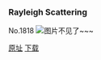 ### Rayleigh Scattering
No.1818
![图片不见了~~~](https://imgs.xkcd.com/comics/rayleigh_scattering.png)

[原址](https://xkcd.com//1818) [下载](https://imgs.xkcd.com/comics/rayleigh_scattering.png)


